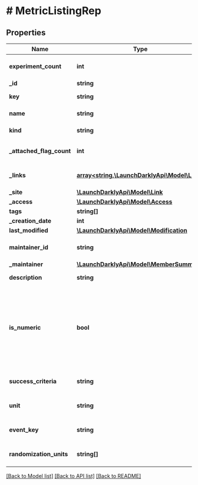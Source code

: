 # # MetricListingRep

## Properties

Name | Type | Description | Notes
------------ | ------------- | ------------- | -------------
**experiment_count** | **int** | The number of experiments using this metric | [optional]
**_id** | **string** | The ID of this metric |
**key** | **string** | A unique key to reference the metric |
**name** | **string** | A human-friendly name for the metric |
**kind** | **string** | The kind of event the metric tracks |
**_attached_flag_count** | **int** | The number of feature flags currently attached to this metric | [optional]
**_links** | [**array<string,\LaunchDarklyApi\Model\Link>**](Link.md) | The location and content type of related resources |
**_site** | [**\LaunchDarklyApi\Model\Link**](Link.md) |  | [optional]
**_access** | [**\LaunchDarklyApi\Model\Access**](Access.md) |  | [optional]
**tags** | **string[]** | Tags for the metric |
**_creation_date** | **int** |  |
**last_modified** | [**\LaunchDarklyApi\Model\Modification**](Modification.md) |  | [optional]
**maintainer_id** | **string** | The ID of the member who maintains this metric | [optional]
**_maintainer** | [**\LaunchDarklyApi\Model\MemberSummary**](MemberSummary.md) |  | [optional]
**description** | **string** | Description of the metric | [optional]
**is_numeric** | **bool** | For custom metrics, whether to track numeric changes in value against a baseline (&lt;code&gt;true&lt;/code&gt;) or to track a conversion when an end user takes an action (&lt;code&gt;false&lt;/code&gt;). | [optional]
**success_criteria** | **string** | For numeric custom metrics, the success criteria | [optional]
**unit** | **string** | For numeric custom metrics, the unit of measure | [optional]
**event_key** | **string** | For custom metrics, the event name to use in your code | [optional]
**randomization_units** | **string[]** | An array of randomization units allowed for this metric | [optional]

[[Back to Model list]](../../README.md#models) [[Back to API list]](../../README.md#endpoints) [[Back to README]](../../README.md)
